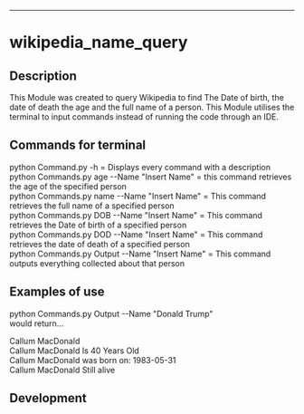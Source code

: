
---
# wikipedia_name_query


## Description


This Module was created to query Wikipedia to find The Date of birth, the date of death the age and the full name of a person.
This Module utilises the terminal to input commands instead of running the code through an IDE.
## Commands for terminal


python Command.py -h = Displays every command with a description<br>
python Commands.py age --Name "Insert Name" = this command retrieves the age of the specified person<br>
python Commands.py name --Name "Insert Name" = This command retrieves the full name of a specified person<br>
python Commands.py DOB --Name "Insert Name" = This command retrieves the Date of birth of a specified person<br>
python Commands.py DOD --Name "Insert Name" = This command retrieves the date of death of a specified person<br>
python Commands.py Output --Name "Insert Name" = This command outputs everything collected about that person<br>

## Examples of use
python Commands.py Output --Name "Donald Trump" <br>
would return...<br>

Callum MacDonald<br>
Callum MacDonald Is 40 Years Old<br>
Callum MacDonald was born on: 1983-05-31<br>
Callum MacDonald Still alive<br>






## Development


